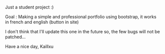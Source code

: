Just a student project :)

Goal :
Making a simple and professional portfolio using bootstrap, it works in french and english (button in site)

I don't think that I'll update this one in the future so, the few bugs will not be patched...

Have a nice day,
Kaillxu
